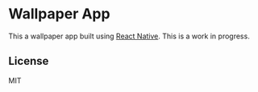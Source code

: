Wallpaper App
===

This a wallpaper app built using [React Native](https://facebook.github.io/react-native). This is a work in progress. 

## License

MIT
